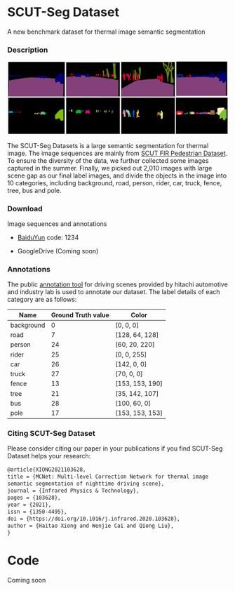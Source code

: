 # SCUT-Seg Dataset

A new benchmark dataset for thermal image semantic segmentation

### Description

<img src=".\example\example.png" alt="example"  />

The SCUT-Seg Datasets is a large semantic segmentation for thermal image.  The image sequences are mainly from [SCUT FIR Pedestrian Dataset](https://github.com/SCUT-CV/SCUT_FIR_Pedestrian_Dataset). To ensure the diversity of the data, we further collected some images captured in the summer. Finally, we picked out 2,010 images with large scene gap as our final label images, and divide the objects in the image into 10 categories, including background, road, person, rider, car, truck, fence, tree, bus and pole.

### Download

Image sequences and annotations

- [BaiduYun](https://pan.baidu.com/s/1QvHukmTTm0kNiroKK-72uQ)  code: 1234

- GoogleDrive (Coming soon)

### Annotations

The public [annotation tool](https://github.com/Hitachi-Automotive-And-Industry-Lab/semantic-segmentation-editor) for driving scenes provided by hitachi automotive and industry lab is used to annotate our dataset. The label details of each category are as follows:

| Name       | Ground Truth value | Color           |
| ---------- | ------------------ | --------------- |
| background | 0                  | [0, 0, 0]       |
| road       | 7                  | [128, 64, 128]  |
| person     | 24                 | [60, 20, 220]   |
| rider      | 25                 | [0, 0, 255]     |
| car        | 26                 | [142, 0, 0]     |
| truck      | 27                 | [70, 0, 0]      |
| fence      | 13                 | [153, 153, 190] |
| tree       | 21                 | [35, 142, 107]  |
| bus        | 28                 | [100, 60, 0]    |
| pole       | 17                 | [153, 153, 153] |



### Citing SCUT-Seg Dataset

Please consider citing our paper in your publications if you find SCUT-Seg Dataset helps your research:
```
@article{XIONG2021103628,
title = {MCNet: Multi-level Correction Network for thermal image semantic segmentation of nighttime driving scene},
journal = {Infrared Physics & Technology},
pages = {103628},
year = {2021},
issn = {1350-4495},
doi = {https://doi.org/10.1016/j.infrared.2020.103628},
author = {Haitao Xiong and Wenjie Cai and Qiong Liu},
}
```
# Code
Coming soon
